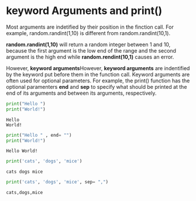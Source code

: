 # keyword Arguments and print()

Most arguments are indetified by their position in the finction call. For example, random.randint(1,10) is different from random.randint(10,1).

**random.randint(1,10)** will return a random integer between 1 and 10, because the first argument is the low end of the range and the second argument is the high end while **random.rendint(10,1)** causes an error.

However, **keyword arguments**However, **keyword arguments** are indentified by the keyword put before them in the function call. Keyword arguments are often used for optional parameters. For example, the print() function has the optional paramenters **end** and **sep** to specify what should be printed at the end of its arguments and between its arguments, respectively. 


```python
print("Hello ")
print("World!")
```

    Hello 
    World!
    


```python
print("Hello " , end= "")
print("World!")
```

    Hello World!
    


```python
print('cats', 'dogs', 'mice')
```

    cats dogs mice
    


```python
print('cats', 'dogs', 'mice', sep= ",")
```

    cats,dogs,mice
    


```python

```
